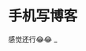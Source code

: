 # 手机写博客

<PhoneSnapshot url="https://z.wiki/autoupload/2022-09-12/2c6aadcad41f45e5949378a80ec74cba.95f77c3374684fb59eca84ba1321daa0.052EC7A2-926B-4B17-93A5-76D1E9AC3155.jpeg" title="手机写博客" alt="手机写博客" />

<PhoneSnapshot url="https://8.z.wiki/autoupload/2022-09-12/87c9401971d746d4bbef73b69d413bb2.6EC0C782-6B1C-41A0-A62B-2C6C24D52722.png" title="手机写博客" alt="手机写博客" />

感觉还行😂😂
_
